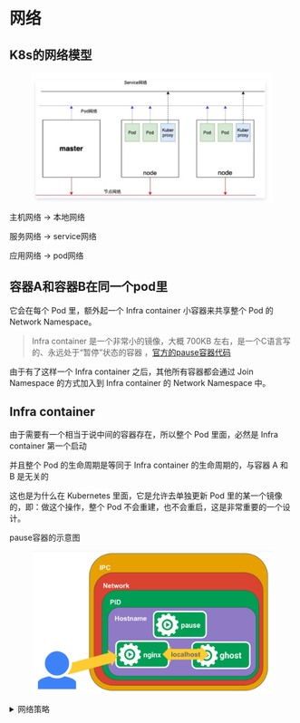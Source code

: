 # 网络

## K8s的网络模型

<figure><img src="../../../.gitbook/assets/image (22).png" alt=""><figcaption></figcaption></figure>

主机网络 -> 本地网络&#x20;

服务网络 -> service网络

应用网络 -> pod网络



## 容器A和容器B在同一个pod里

它会在每个 Pod 里，额外起一个 Infra container 小容器来共享整个 Pod 的 Network Namespace。

> Infra container 是一个非常小的镜像，大概 700KB 左右，是一个C语言写的、永远处于“暂停”状态的容器 ，[官方的pause容器代码](https://github.com/kubernetes/kubernetes/tree/master/build/pause)

由于有了这样一个 Infra container 之后，其他所有容器都会通过 Join Namespace 的方式加入到 Infra container 的 Network Namespace 中。



## Infra container

由于需要有一个相当于说中间的容器存在，所以整个 Pod 里面，必然是 Infra container 第一个启动

并且整个 Pod 的生命周期是等同于 Infra container 的生命周期的，与容器 A 和 B 是无关的

这也是为什么在 Kubernetes 里面，它是允许去单独更新 Pod 里的某一个镜像的，即：做这个操作，整个 Pod 不会重建，也不会重启，这是非常重要的一个设计。

pause容器的示意图

<figure><img src="../../../.gitbook/assets/image (2) (1) (1) (1) (1) (1) (1).png" alt=""><figcaption></figcaption></figure>

<details>

<summary>网络策略</summary>

1. &#x20;集群级别、
2. namespace级别、
3. Pod级别、
4. p级别、
5. 端口级别

## 属性介绍

入栈和出栈哪个策略生效，由 <mark style="color:yellow;">**policyTypes**</mark> 来决定。

如果仅配置了podSelector，表明，当前限制仅限于当前的命名空间

```yaml
apiVersion: networking.k8s.io/v1  	# 资源隶属的API群组及版本号
kind: NetworkPolicy  			# 资源类型的名称，名称空间级别的资源；
metadata:  				# 资源元数据
  	name <string>  			# 资源名称标识
  	namespace <string>  		# NetworkPolicy是名称空间级别的资源
spec:  					# 期望的状态
  	podSelector <Object>  		# 当前规则生效的一组目标Pod对象，必选字段；空值表示当前名称空间中的所有Pod资源
  	policyTypes <[]string>  	# Ingress表示生效ingress字段；Egress表示生效egress字段，同时提供表示二者均有效
	ingress <[]Object>  		# 入站流量源端点对象列表，白名单，空值表示“所有”
	- from <[]Object>  		# 具体的端点对象列表，空值表示所有合法端点
	  - ipBlock  <Object> 		# IP地址块范围内的端点，不能与另外两个字段同时使用
	  - namespaceSelector <Object> 	# 匹配的名称空间内的端点
	    podSelector <Object>	# 由Pod标签选择器匹配到的端点，空值表示<none>
	  ports <[]Object>  		# 具体的端口对象列表，空值表示所有合法端口
	egress <[]Object>  		# 出站流量目标端点对象列表，白名单，空值表示“所有”
	- to <[]Object>  		# 具体的端点对象列表，空值表示所有合法端点，格式同ingres.from；
	  ports <[]Object>  		# 具体的端口对象列表，空值表示所有合法端口
```

关于更多网络策略相关功能，请参考calico流量管理

</details>
